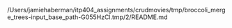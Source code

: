 /Users/jamiehaberman/itp404_assignments/crudmovies/tmp/broccoli_merge_trees-input_base_path-G055HzCl.tmp/2/README.md